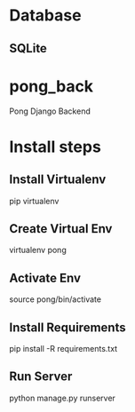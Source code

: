 # Database
## SQLite

# pong_back
Pong Django Backend

# Install steps

## Install Virtualenv
pip virtualenv

## Create Virtual Env
virtualenv pong

## Activate Env
source pong/bin/activate

## Install Requirements
pip install -R requirements.txt

## Run Server
python manage.py runserver

